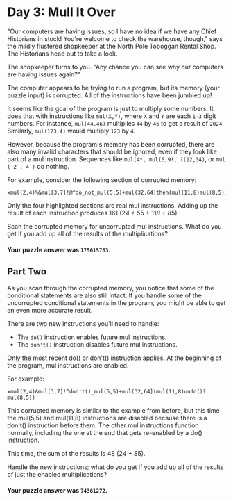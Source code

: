 # Day 3: Mull It Over

"Our computers are having issues, so I have no idea if we have any Chief
Historians in stock! You're welcome to check the warehouse, though," says the
mildly flustered shopkeeper at the North Pole Toboggan Rental Shop. The
Historians head out to take a look.

The shopkeeper turns to you. "Any chance you can see why our computers are
having issues again?"

The computer appears to be trying to run a program, but its memory (your puzzle
input) is corrupted. All of the instructions have been jumbled up!

It seems like the goal of the program is just to multiply some numbers. It does
that with instructions like `mul(X,Y)`, where `X` and `Y` are each `1-3` digit
numbers. For instance, `mul(44,46)` multiplies `44` by `46` to get a result of
`2024`. Similarly, `mul(123,4)` would multiply `123` by `4`.

However, because the program's memory has been corrupted, there are also many
invalid characters that should be ignored, even if they look like part of a mul
instruction. Sequences like `mul(4*, mul(6,9!, ?(12,34)`, or `mul ( 2 , 4 )` do
nothing.

For example, consider the following section of corrupted memory:

```text
xmul(2,4)%&mul[3,7]!@^do_not_mul(5,5)+mul(32,64]then(mul(11,8)mul(8,5))
```

Only the four highlighted sections are real mul instructions. Adding up the
result of each instruction produces 161 (2*4 + 5*5 + 11*8 + 8*5).

Scan the corrupted memory for uncorrupted mul instructions. What do you get if
you add up all of the results of the multiplications?

#### Your puzzle answer was `175615763`.

## Part Two

As you scan through the corrupted memory, you notice that some of the
conditional statements are also still intact. If you handle some of the
uncorrupted conditional statements in the program, you might be able to get an
even more accurate result.

There are two new instructions you'll need to handle:

* The `do()` instruction enables future mul instructions.
* The `don't()` instruction disables future mul instructions.

Only the most recent do() or don't() instruction applies. At the beginning of
the program, mul instructions are enabled.

For example:

```text
xmul(2,4)&mul[3,7]!^don't()_mul(5,5)+mul(32,64](mul(11,8)undo()?mul(8,5))
```

This corrupted memory is similar to the example from before, but this time the
mul(5,5) and mul(11,8) instructions are disabled because there is a don't()
instruction before them. The other mul instructions function normally, including
the one at the end that gets re-enabled by a do() instruction.

This time, the sum of the results is 48 (2*4 + 8*5).

Handle the new instructions; what do you get if you add up all of the results of
just the enabled multiplications?

#### Your puzzle answer was `74361272`.
